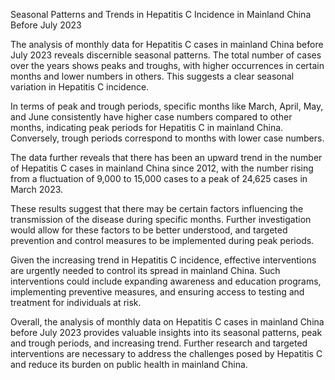 Seasonal Patterns and Trends in Hepatitis C Incidence in Mainland China Before July 2023

The analysis of monthly data for Hepatitis C cases in mainland China before July 2023 reveals discernible seasonal patterns. The total number of cases over the years shows peaks and troughs, with higher occurrences in certain months and lower numbers in others. This suggests a clear seasonal variation in Hepatitis C incidence.

In terms of peak and trough periods, specific months like March, April, May, and June consistently have higher case numbers compared to other months, indicating peak periods for Hepatitis C in mainland China. Conversely, trough periods correspond to months with lower case numbers.

The data further reveals that there has been an upward trend in the number of Hepatitis C cases in mainland China since 2012, with the number rising from a fluctuation of 9,000 to 15,000 cases to a peak of 24,625 cases in March 2023.

These results suggest that there may be certain factors influencing the transmission of the disease during specific months. Further investigation would allow for these factors to be better understood, and targeted prevention and control measures to be implemented during peak periods.

Given the increasing trend in Hepatitis C incidence, effective interventions are urgently needed to control its spread in mainland China. Such interventions could include expanding awareness and education programs, implementing preventive measures, and ensuring access to testing and treatment for individuals at risk.

Overall, the analysis of monthly data on Hepatitis C cases in mainland China before July 2023 provides valuable insights into its seasonal patterns, peak and trough periods, and increasing trend. Further research and targeted interventions are necessary to address the challenges posed by Hepatitis C and reduce its burden on public health in mainland China.